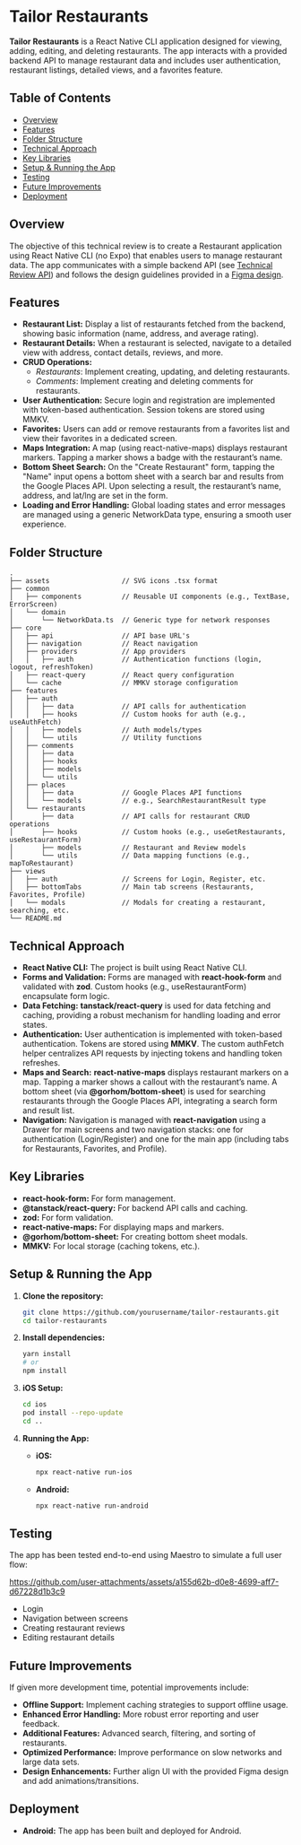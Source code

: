 # Tailor Restaurants

**Tailor Restaurants** is a React Native CLI application designed for viewing, adding, editing, and deleting restaurants. The app interacts with a provided backend API to manage restaurant data and includes user authentication, restaurant listings, detailed views, and a favorites feature.

## Table of Contents

- [Overview](#overview)
- [Features](#features)
- [Folder Structure](#folder-structure)
- [Technical Approach](#technical-approach)
- [Key Libraries](#key-libraries)
- [Setup & Running the App](#setup--running-the-app)
- [Testing](#testing)
- [Future Improvements](#future-improvements)
- [Deployment](#deployment)

## Overview

The objective of this technical review is to create a Restaurant application using React Native CLI (no Expo) that enables users to manage restaurant data. The app communicates with a simple backend API (see [Technical Review API](https://github.com/TailorHub-Mad/technical_review_api)) and follows the design guidelines provided in a [Figma design](https://www.figma.com/design/LuwjRZZb3ms0MeAmu7gZch/Tailor-Prueba-t%C3%A9cnica-Junior?node-id=1235-1831&t=QBe1sh3ejkqnEot3-1).

## Features

- **Restaurant List:** Display a list of restaurants fetched from the backend, showing basic information (name, address, and average rating).
- **Restaurant Details:** When a restaurant is selected, navigate to a detailed view with address, contact details, reviews, and more.
- **CRUD Operations:** 
  - *Restaurants*: Implement creating, updating, and deleting restaurants.
  - *Comments*: Implement creating and deleting comments for restaurants.
- **User Authentication:** Secure login and registration are implemented with token-based authentication. Session tokens are stored using MMKV.
- **Favorites:** Users can add or remove restaurants from a favorites list and view their favorites in a dedicated screen.
- **Maps Integration:** A map (using react-native-maps) displays restaurant markers. Tapping a marker shows a badge with the restaurant’s name.
- **Bottom Sheet Search:** On the "Create Restaurant" form, tapping the "Name" input opens a bottom sheet with a search bar and results from the Google Places API. Upon selecting a result, the restaurant’s name, address, and lat/lng are set in the form.
- **Loading and Error Handling:** Global loading states and error messages are managed using a generic NetworkData<T> type, ensuring a smooth user experience.

## Folder Structure

```
.
├── assets                  // SVG icons .tsx format
├── common
│   ├── components          // Reusable UI components (e.g., TextBase, ErrorScreen)
│   └── domain
│       └── NetworkData.ts  // Generic type for network responses
├── core
│   ├── api                 // API base URL's 
│   ├── navigation          // React navigation
│   ├── providers           // App providers
│   │   ├── auth            // Authentication functions (login, logout, refreshToken)
│   ├── react-query         // React query configuration
│   └── cache               // MMKV storage configuration
├── features
│   ├── auth
│   │   ├── data            // API calls for authentication
│   │   ├── hooks           // Custom hooks for auth (e.g., useAuthFetch)
│   │   ├── models          // Auth models/types
│   │   └── utils           // Utility functions
│   ├── comments
│   │   ├── data
│   │   ├── hooks
│   │   ├── models
│   │   └── utils
│   ├── places
│   │   ├── data            // Google Places API functions
│   │   └── models          // e.g., SearchRestaurantResult type
│   └── restaurants
│       ├── data            // API calls for restaurant CRUD operations
│       ├── hooks           // Custom hooks (e.g., useGetRestaurants, useRestaurantForm)
│       ├── models          // Restaurant and Review models
│       └── utils           // Data mapping functions (e.g., mapToRestaurant)
├── views
│   ├── auth                // Screens for Login, Register, etc.
│   ├── bottomTabs          // Main tab screens (Restaurants, Favorites, Profile)
│   └── modals              // Modals for creating a restaurant, searching, etc.
└── README.md
```

## Technical Approach

- **React Native CLI:** The project is built using React Native CLI.
- **Forms and Validation:** Forms are managed with **react-hook-form** and validated with **zod**. Custom hooks (e.g., useRestaurantForm) encapsulate form logic.
- **Data Fetching:** **tanstack/react-query** is used for data fetching and caching, providing a robust mechanism for handling loading and error states.
- **Authentication:** User authentication is implemented with token-based authentication. Tokens are stored using **MMKV**. The custom authFetch helper centralizes API requests by injecting tokens and handling token refreshes.
- **Maps and Search:** **react-native-maps** displays restaurant markers on a map. Tapping a marker shows a callout with the restaurant’s name. A bottom sheet (via **@gorhom/bottom-sheet**) is used for searching restaurants through the Google Places API, integrating a search form and result list.
- **Navigation:** Navigation is managed with **react-navigation** using a Drawer for main screens and two navigation stacks: one for authentication (Login/Register) and one for the main app (including tabs for Restaurants, Favorites, and Profile).

## Key Libraries

- **react-hook-form:** For form management.
- **@tanstack/react-query:** For backend API calls and caching.
- **zod:** For form validation.
- **react-native-maps:** For displaying maps and markers.
- **@gorhom/bottom-sheet:** For creating bottom sheet modals.
- **MMKV:** For local storage (caching tokens, etc.).

## Setup & Running the App

1. **Clone the repository:**
   ```bash
   git clone https://github.com/yourusername/tailor-restaurants.git
   cd tailor-restaurants
   ```

2. **Install dependencies:**
   ```bash
   yarn install
   # or
   npm install
   ```

3. **iOS Setup:**
   ```bash
   cd ios
   pod install --repo-update
   cd ..
   ```

4. **Running the App:**
   - **iOS:**
     ```bash
     npx react-native run-ios
     ```
   - **Android:**
     ```bash
     npx react-native run-android
     ```

## Testing

The app has been tested end-to-end using Maestro to simulate a full user flow:

https://github.com/user-attachments/assets/a155d62b-d0e8-4699-aff7-d67228d1b3c9


- Login
- Navigation between screens
- Creating restaurant reviews
- Editing restaurant details

## Future Improvements

If given more development time, potential improvements include:

- **Offline Support:** Implement caching strategies to support offline usage.
- **Enhanced Error Handling:** More robust error reporting and user feedback.
- **Additional Features:** Advanced search, filtering, and sorting of restaurants.
- **Optimized Performance:** Improve performance on slow networks and large data sets.
- **Design Enhancements:** Further align UI with the provided Figma design and add animations/transitions.

## Deployment

- **Android:** The app has been built and deployed for Android.
